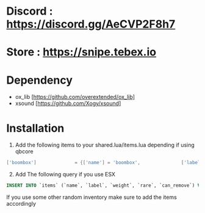 # Discord : https://discord.gg/AeCVP2F8h7
# Store : https://snipe.tebex.io

# Dependency
- ox_lib [https://github.com/overextended/ox_lib]
- xsound [https://github.com/Xogy/xsound]

# Installation

1. Add the following items to your shared.lua/items.lua depending if using qbcore 

```lua
['boombox'] 			 = {['name'] = 'boombox', 				['label'] = 'Boombox', 				['weight'] = 500, 		['type'] = 'item', 		['image'] = 'boombox.png', 		['unique'] = true, 		['useable'] = true, 	['shouldClose'] = true,	   ['combinable'] = nil,   ['description'] = 'Plays Music'},
```
2. Add The following query if you use ESX

```sql
INSERT INTO `items` (`name`, `label`, `weight`, `rare`, `can_remove`) VALUES ('boombox', 'Boombox', 1, 0, 1) 

```

If you use some other random inventory make sure to add the items accordingly
